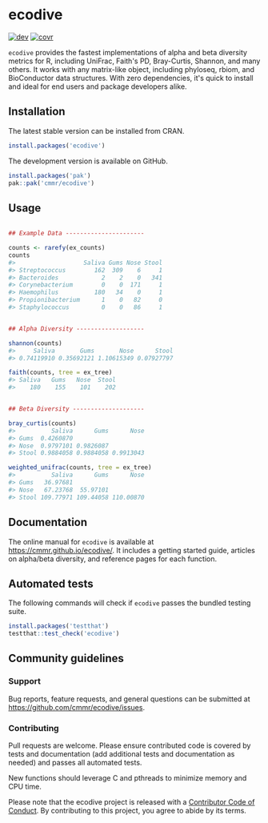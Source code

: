 # ecodive

<!-- badges: start
[![cran](https://www.r-pkg.org/badges/version/ecodive)](https://CRAN.R-project.org/package=ecodive)
[![conda](https://anaconda.org/conda-forge/r-ecodive/badges/version.svg)](https://anaconda.org/conda-forge/r-ecodive)
[![downloads](https://cranlogs.r-pkg.org/badges/grand-total/ecodive)](https://cranlogs.r-pkg.org/)
 -->
[![dev](https://github.com/cmmr/ecodive/actions/workflows/R-CMD-check.yaml/badge.svg)](https://github.com/cmmr/ecodive/actions/workflows/R-CMD-check.yaml)
[![covr](https://codecov.io/gh/cmmr/ecodive/graph/badge.svg)](https://app.codecov.io/gh/cmmr/ecodive)
<!-- badges: end -->

`ecodive` provides the fastest implementations of alpha and beta diversity
metrics for R, including UniFrac, Faith's PD, Bray-Curtis, Shannon, and many
others. It works with any matrix-like object, including phyloseq, rbiom, and
BioConductor data structures. With zero dependencies, it's quick to install and
ideal for end users and package developers alike.



## Installation

The latest stable version can be installed from CRAN.

``` r
install.packages('ecodive')
```

The development version is available on GitHub.

``` r
install.packages('pak')
pak::pak('cmmr/ecodive')
```



## Usage

``` r

## Example Data ----------------------

counts <- rarefy(ex_counts)
counts
#>                   Saliva Gums Nose Stool
#> Streptococcus        162  309    6     1
#> Bacteroides            2    2    0   341
#> Corynebacterium        0    0  171     1
#> Haemophilus          180   34    0     1
#> Propionibacterium      1    0   82     0
#> Staphylococcus         0    0   86     1


## Alpha Diversity -------------------

shannon(counts)
#>     Saliva       Gums       Nose      Stool 
#> 0.74119910 0.35692121 1.10615349 0.07927797 

faith(counts, tree = ex_tree)
#> Saliva   Gums   Nose  Stool 
#>    180    155    101    202 


## Beta Diversity --------------------

bray_curtis(counts)
#>          Saliva      Gums      Nose
#> Gums  0.4260870                    
#> Nose  0.9797101 0.9826087          
#> Stool 0.9884058 0.9884058 0.9913043

weighted_unifrac(counts, tree = ex_tree)
#>          Saliva      Gums      Nose
#> Gums   36.97681                    
#> Nose   67.23768  55.97101          
#> Stool 109.77971 109.44058 110.00870
```



## Documentation

The online manual for `ecodive` is available at
<https://cmmr.github.io/ecodive/>. It includes a getting started guide,
articles on alpha/beta diversity, and reference pages for each function.



## Automated tests

The following commands will check if `ecodive` passes the bundled testing
suite.

``` r
install.packages('testthat')
testthat::test_check('ecodive')
```



## Community guidelines


### Support

Bug reports, feature requests, and general questions can be submitted at
<https://github.com/cmmr/ecodive/issues>.


### Contributing

Pull requests are welcome. Please ensure contributed code is covered by
tests and documentation (add additional tests and documentation as
needed) and passes all automated tests.

New functions should leverage C and pthreads to minimize memory and CPU time.

Please note that the ecodive project is released with a [Contributor Code of
Conduct](https://cmmr.github.io/ecodive/CODE_OF_CONDUCT.html). By contributing
to this project, you agree to abide by its terms.
